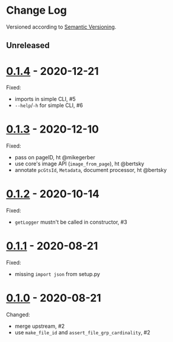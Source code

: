 Change Log
==========
Versioned according to [Semantic Versioning](http://semver.org/).

## Unreleased

# [0.1.4] - 2020-12-21

Fixed:

  * imports in simple CLI, #5
  * `--help`/`-h` for simple CLI, #6

# [0.1.3] - 2020-12-10

Fixed:

  * pass on pageID, ht @mikegerber
  * use core's image API (`image_from_page`), ht @bertsky
  * annotate `pcGtsId`, `Metadata`, document processor, ht @bertsky

# [0.1.2] - 2020-10-14

Fixed:

  * `getLogger` mustn't be called in constructor, #3

# [0.1.1] - 2020-08-21

Fixed:

  * missing `import json` from setup.py

# [0.1.0] - 2020-08-21

Changed:

  * merge upstream, #2
  * use `make_file_id` and `assert_file_grp_cardinality`, #2


<!-- link-labels -->
[0.1.4]: ../../compare/v0.1.4...v0.1.3
[0.1.3]: ../../compare/v0.1.3...v0.1.2
[0.1.2]: ../../compare/v0.1.2...v0.1.1
[0.1.1]: ../../compare/v0.1.1...v0.1.0
[0.1.0]: ../../compare/v0.1.0...v0.0.2
[0.0.2]: ../../compare/v0.0.1...v0.0.2
[0.0.2]: ../../compare/HEAD...v0.0.1

